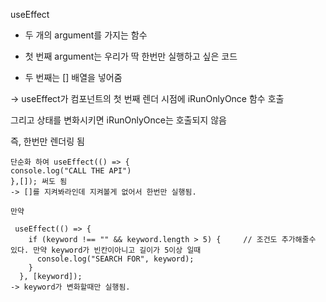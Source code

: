 useEffect

- 두 개의 argument를 가지는 함수

- 첫 번째 argument는 우리가 딱 한번만 실행하고 싶은 코드
 
- 두 번째는 [] 배열을 넣어줌
 
-> useEffect가 컴포넌트의 첫 번째 렌더 시점에 iRunOnlyOnce 함수 호출

그리고 상태를 변화시키면 iRunOnlyOnce는 호출되지 않음

즉, 한번만 렌더링 됨
```
단순화 하여 useEffect(() => {
console.log("CALL THE API")
},[]); 써도 됨  
-> []를 지켜봐라인데 지켜볼게 없어서 한번만 실행됨.

만약

 useEffect(() => {
    if (keyword !== "" && keyword.length > 5) {		// 조건도 추가해줄수 있다. 만약 keyword가 빈칸이아니고 길이가 5이상 일때
      console.log("SEARCH FOR", keyword);
    }
  }, [keyword]);
-> keyword가 변화할때만 실행됨.
